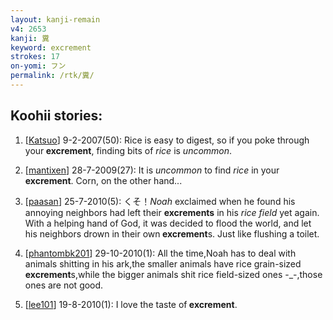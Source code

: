 ```yaml
---
layout: kanji-remain
v4: 2653
kanji: 糞
keyword: excrement
strokes: 17
on-yomi: フン
permalink: /rtk/糞/
---
```


## Koohii stories: 

1) [<a href="http://kanji.koohii.com/profile/Katsuo">Katsuo</a>] 9-2-2007(50): Rice is easy to digest, so if you poke through your<strong> excrement</strong>, finding bits of <em>rice</em> is <em>uncommon</em>.

2) [<a href="http://kanji.koohii.com/profile/mantixen">mantixen</a>] 28-7-2009(27): It is <em>uncommon</em> to find <em>rice</em> in your<strong> excrement</strong>. Corn, on the other hand...

3) [<a href="http://kanji.koohii.com/profile/paasan">paasan</a>] 25-7-2010(5): くそ！<em>Noah</em> exclaimed when he found his annoying neighbors had left their <strong>excrements</strong> in his <em>rice field</em> yet again. With a helping hand of God, it was decided to flood the world, and let his neighbors drown in their own<strong> excrement</strong>s. Just like flushing a toilet.

4) [<a href="http://kanji.koohii.com/profile/phantombk201">phantombk201</a>] 29-10-2010(1): All the time,Noah has to deal with animals shitting in his ark,the smaller animals have rice grain-sized<strong> excrement</strong>s,while the bigger animals shit rice field-sized ones -_-,those ones are not good.

5) [<a href="http://kanji.koohii.com/profile/lee101">lee101</a>] 19-8-2010(1): I love the taste of<strong> excrement</strong>.

